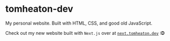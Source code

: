 # tomheaton-dev

My personal website.
Built with HTML, CSS, and good old JavaScript.

Check out my new website built with `Next.js` 
over at [`next.tomheaton.dev`](https://next.tomheaton.dev "next.tomheaton.dev") **:D**
